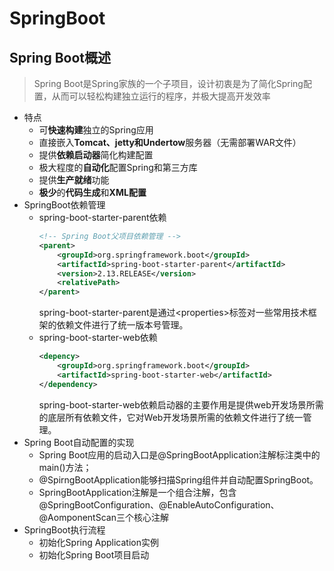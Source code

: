 # SpringBoot

## Spring Boot概述

>Spring Boot是Spring家族的一个子项目，设计初衷是为了简化Spring配置，从而可以轻松构建独立运行的程序，并极大提高开发效率<br>

- 特点<br>
  - 可**快速构建**独立的Spring应用
  - 直接嵌入**Tomcat、jetty和Undertow**服务器（无需部署WAR文件）
  - 提供**依赖启动器**简化构建配置
  - 极大程度的**自动化**配置Spring和第三方库
  - 提供**生产就绪**功能
  - **极少**的**代码生成**和**XML配置**
- SpringBoot依赖管理
  - spring-boot-starter-parent依赖
    ```xml
    <!-- Spring Boot父项目依赖管理 -->
    <parent>
        <groupId>org.springframework.boot</groupId>
        <artifactId>spring-boot-starter-parent</artifactId>
        <version>2.13.RELEASE</version>
        <relativePath>
    </parent>
    ```
    spring-boot-starter-parent是通过\<properties>标签对一些常用技术框架的依赖文件进行了统一版本号管理。
  - spring-boot-starter-web依赖
    ```xml
    <depency>
        <groupId>org.springframework.boot</groupId>
        <artifactId>spring-boot-starter-web</artifactId>
    </dependency>
    ```
    spring-boot-starter-web依赖启动器的主要作用是提供web开发场景所需的底层所有依赖文件，它对Web开发场景所需的依赖文件进行了统一管理。
- Spring Boot自动配置的实现
  - Spring Boot应用的启动入口是@SpringBootApplication注解标注类中的main()方法；
  - @SpirngBootApplication能够扫描Spring组件并自动配置SpringBoot。
  - SpringBootApplication注解是一个组合注解，包含@SpringBootConfiguration、@EnableAutoConfiguration、@AomponentScan三个核心注解
- SpringBoot执行流程
  - 初始化Spring Application实例
  - 初始化Spring Boot项目启动